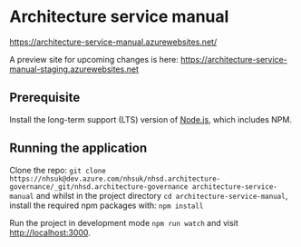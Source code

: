 # Architecture service manual

https://architecture-service-manual.azurewebsites.net/

A preview site for upcoming changes is here:
https://architecture-service-manual-staging.azurewebsites.net

## Prerequisite

Install the long-term support (LTS) version of <a href="https://nodejs.org/en/">Node.js</a>, which includes NPM.

## Running the application

Clone the repo: `git clone https://nhsuk@dev.azure.com/nhsuk/nhsd.architecture-governance/_git/nhsd.architecture-governance architecture-service-manual` and whilst in the project directory `cd architecture-service-manual`, install the required npm packages with: `npm install`

Run the project in development mode `npm run watch` and visit <a href="http://localhost:3000">http://localhost:3000</a>.
